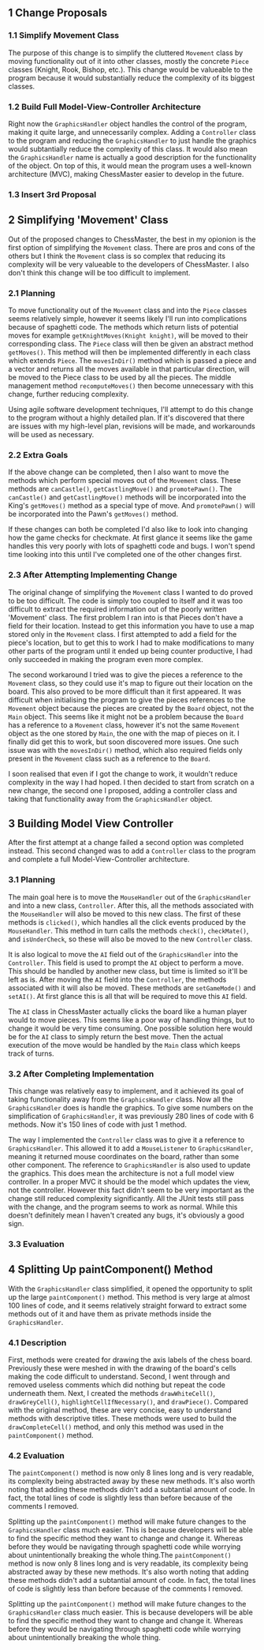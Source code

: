 ## 1 Change Proposals

### 1.1 Simplify Movement Class

The purpose of this change is to simplify the cluttered `Movement` class by moving functionality out of it into other classes, mostly the concrete `Piece` classes (Knight, Rook, Bishop, etc.). This change would be valueable to the program because it would substantially reduce the complexity of its biggest classes. 

### 1.2 Build Full Model-View-Controller Architecture

Right now the `GraphicsHandler` object handles the control of the program, making it quite large, and unnecessarily complex. Adding a `Controller` class to the program and reducing the `GraphicsHandler` to just handle the graphics would subtantially reduce the complexity of this class. It would also mean the `GraphicsHandler` name is actually a good description for the functionality of the object. On top of this, it would mean the program uses a well-known architecture (MVC), making ChessMaster easier to develop in the future.

### 1.3 Insert 3rd Proposal



## 2 Simplifying 'Movement' Class

Out of the proposed changes to ChessMaster, the best in my opionion is the first option of simplifying the `Movement` class. There are pros and cons of the others but I think the `Movement` class is so complex that reducing its complexity will be very valueable to the developers of ChessMaster. I also don't think this change will be too difficult to implement.

### 2.1 Planning

To move functionality out of the `Movement` class and into the `Piece` classes seems relatively simple, however it seems likely I'll run into complications because of spaghetti code. The methods which return lists of potential moves for example `getKnightMoves(Knight knight)`, will be moved to their corresponding class. The `Piece` class will then be given an abstract method `getMoves()`. This method will then be implemented differently in each class which extends `Piece`. The `movesInDir()` method which is passed a piece and a vector and returns all the moves available in that particular direction, will be moved to the Piece class to be used by all the pieces. The middle management method `recomputeMoves()` then become unnecessary with this change, further reducing complexity.

Using agile software development techniques, I'll attempt to do this change to the program without a highly detailed plan. If it's discovered that there are issues with my high-level plan, revisions will be made, and workarounds will be used as necessary.

### 2.2 Extra Goals

If the above change can be completed, then I also want to move the methods which perform special moves out of the `Movement` class. These methods are `canCastle()`, `getCastlingMove()` and `promotePawn()`. The `canCastle()` and `getCastlingMove()` methods will be incorporated into the King's `getMoves()` method as a special type of move. And `promotePawn()` will be incorporated into the Pawn's `getMoves()` method.

If these changes can both be completed I'd also like to look into changing how the game checks for checkmate. At first glance it seems like the game handles this very poorly with lots of spaghetti code and bugs. I won't spend time looking into this until I've completed one of the other changes first.

### 2.3 After Attempting Implementing Change

The original change of simplifying the `Movement` class I wanted to do proved to be too difficult. The code is simply too coupled to itself and it was too difficult to extract the required information out of the poorly written 'Movement' class. The first problem I ran into is that Pieces don't have a field for their location. Instead to get this information you have to use a map stored only in the `Movement` class. I first attempted to add a field for the piece's location, but to get this to work I had to make modifications to many other parts of the program until it ended up being counter productive, I had only succeeded in making the program even more complex. 

The second workaround I tried was to give the pieces a reference to the `Movement` class, so they could use it's map to figure out their location on the board. This also proved to be more difficult than it first appeared. It was difficult when initialising the program to give the pieces references to the `Movement` object because the pieces are created by the `Board` object, not the `Main` object. This seems like it might not be a problem because the `Board` has a reference to a `Movement` class, however it's not the same `Movement` object as the one stored by `Main`, the one with the map of pieces on it. I finally did get this to work, but soon discovered more issues. One such issue was with the `movesInDir()` method, which also required fields only present in the `Movement` class such as a reference to the `Board`.

I soon realised that even if I got the change to work, it wouldn't reduce complexity in the way I had hoped. I then decided to start from scratch on a new change, the second one I proposed, adding a controller class and taking that functionality away from the `GraphicsHandler` object.

## 3 Building Model View Controller

After the first attempt at a change failed a second option was completed instead. This second changed was to add a `Controller` class to the program and complete a full Model-View-Controller architecture.

### 3.1 Planning

The main goal here is to move the `MouseHandler` out of the `GraphicsHandler` and into a new class, `Controller`. After this, all the methods associated with the `MouseHandler` will also be moved to this new class. The first of these methods is `clicked()`, which handles all the click events produced by the `MouseHandler`. This method in turn calls the methods `check()`, `checkMate()`, and `isUnderCheck`, so these will also be moved to the new `Controller` class.

It is also logical to move the `AI` field out of the `GraphicsHandler` into the `Controller`. This field is used to prompt the `AI` object to perform a move. This should be handled by another new class, but time is limited so it'll be left as is. After moving the `AI` field into the `Controller`, the methods associated with it will also be moved. These methods are `setGameMode()` and `setAI()`. At first glance this is all that will be required to move this `AI` field.

The `AI` class in ChessMaster actually clicks the board like a human player would to move pieces. This seems like a poor way of handling things, but to change it would be very time consuming. One possible solution here would be for the `AI` class to simply return the best move. Then the actual execution of the move would be handled by the `Main` class which keeps track of turns.

### 3.2 After Completing Implementation

This change was relatively easy to implement, and it achieved its goal of taking functionality away from the `GraphicsHandler` class. Now all the `GraphicsHandler` does is handle the graphics. To give some numbers on the simplification of `GraphicsHandler`, it was previously 280 lines of code with 6 methods. Now it's 150 lines of code with just 1 method.

The way I implemented the `Controller` class was to give it a reference to `GraphicsHandler`. This allowed it to add a `MouseListener` to `GraphicsHandler`, meaning it returned mouse coordinates on the board, rather than some other component. The reference to `GraphicsHandler` is also used to update the graphics. This does mean the architecture is not a full model view controller. In a proper MVC it should be the model which updates the view, not the controller. However this fact didn't seem to be very important as the change still reduced complexity significantly. All the JUnit tests still pass with the change, and the program seems to work as normal. While this doesn't definitely mean I haven't created any bugs, it's obviously a good sign.

### 3.3 Evaluation



## 4 Splitting Up paintComponent() Method

With the `GraphicsHandler` class simplified, it opened the opportunity to split up the large `paintComponent()` method. This method is very large at almost 100 lines of code, and it seems relatively straight forward to extract some methods out of it and have them as private methods inside the `GraphicsHandler`.

### 4.1 Description

First, methods were created for drawing the axis labels of the chess board. Previously these were meshed in with the drawing of the board's cells making the code difficult to understand. Second, I went through and removed useless comments which did nothing but repeat the code underneath them. Next, I created the methods `drawWhiteCell()`, `drawGreyCell()`, `highlightCellIfNecessary()`, and `drawPiece()`. Compared with the original method, these are very concise, easy to understand methods with descriptive titles. These methods were used to build the `drawCompleteCell()` method, and only this method was used in the `paintComponent()` method.

### 4.2 Evaluation

The `paintComponent()` method is now only 8 lines long and is very readable, its complexity being abstracted away by these new methods. It's also worth noting that adding these methods didn't add a subtantial amount of code. In fact, the total lines of code is slightly less than before because of the comments I removed.

Splitting up the `paintComponent()` method will make future changes to the `GraphicsHandler` class much easier. This is because developers will be able to find the specific method they want to change and change it. Whereas before they would be navigating through spaghetti code while worrying about unintentionally breaking the whole thing.The `paintComponent()` method is now only 8 lines long and is very readable, its complexity being abstracted away by these new methods. It's also worth noting that adding these methods didn't add a subtantial amount of code. In fact, the total lines of code is slightly less than before because of the comments I removed.

Splitting up the `paintComponent()` method will make future changes to the `GraphicsHandler` class much easier. This is because developers will be able to find the specific method they want to change and change it. Whereas before they would be navigating through spaghetti code while worrying about unintentionally breaking the whole thing.

